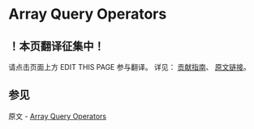 # Array Query Operators

## ！本页翻译征集中！

请点击页面上方 EDIT THIS PAGE 参与翻译。
详见：
[贡献指南]( https://github.com/JinMuInfo/MongoDB-Manual-zh/blob/master/CONTRIBUTING.md )、
[原文链接](  https://docs.mongodb.com/manual/reference/operator/query-array/  )。

## 参见

原文 - [Array Query Operators]( https://docs.mongodb.com/manual/reference/operator/query-array/ )

